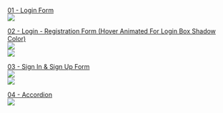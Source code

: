   <a href="https://github.com/ErenAydogan/HTML-CSS-JS/tree/main/01%20-%20Login%20Form">01 - Login Form</a><br>
  <img src="https://github.com/ErenAydogan/HTML-CSS-JS/assets/103932990/6667cceb-cf65-475c-af77-b3766fd4089e"><br>
  
  <a href="https://github.com/ErenAydogan/HTML-CSS-JS/tree/main/02%20-%20Login%20-%20Registration%20Form">02 - Login - Registration Form (Hover Animated For Login Box Shadow Color)</a><br>
  <img src="https://github.com/ErenAydogan/HTML-CSS-JS/assets/103932990/187795bb-7ab2-47b6-8163-9c90d9d8c821"><br>
  <img src="https://github.com/ErenAydogan/HTML-CSS-JS/assets/103932990/c5bf8591-870a-414e-81a2-5a7cfdd756db"><br>
  
  <a href="https://github.com/ErenAydogan/HTML-CSS-JS/tree/main/03%20-%20Sign%20In%20%26%20Sign%20Up%20Form">03 - Sign In & Sign Up Form</a><br>
  <img src="https://github.com/ErenAydogan/HTML-CSS-JS/assets/103932990/a2007234-36a8-4c52-84ee-e6588377aa0f"><br>
  <img src="https://github.com/ErenAydogan/HTML-CSS-JS/assets/103932990/fdc43740-1071-4030-9556-09bda55b26f1"><br>
  
  <a href="https://github.com/ErenAydogan/HTML-CSS-JS/tree/main/04%20-%20Accordion">04 - Accordion</a><br>
  <img src="https://github.com/ErenAydogan/HTML-CSS-JS/assets/103932990/ab8e51b5-1e7c-462f-99fa-dacf79e7334c"><br>

